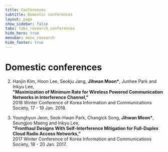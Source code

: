 ```yaml
---
title: Conferences
subtitle: Domestic conferences
layout: page
show_sidebar: false
tabs: tabs_research_conferences
hide_hero: true
menubar: menu_research
hide_footer: true
---
```


# Domestic conferences

2. Hanjin Kim, Hoon Lee, Seokju Jang, __Jihwan Moon*__, Junhee Park and Inkyu Lee,      
__"Maximization of Minimum Rate for Wireless Powered Communication Networks in Interference Channel,"__     
2018 Winter Conference of Korea Information and Communications Society, 17 - 19 Jan. 2018.      

1. Younghyun Jeon, Seok-Hwan Park, Changick Song, __Jihwan Moon*__, Seungjoo Maeng and Inkyu Lee,       
__"Fronthaul Designs With Self-Interference Mitigation for Full-Duplex Cloud Radio Access Networks,"__        
2017 Winter Conference of Korea Information and Communications Society, 18 - 20 Jan. 2017.      